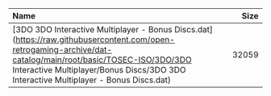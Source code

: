 |Name|Size|
|:---|---:|
|[3DO 3DO Interactive Multiplayer - Bonus Discs.dat](https://raw.githubusercontent.com/open-retrogaming-archive/dat-catalog/main/root/basic/TOSEC-ISO/3DO/3DO Interactive Multiplayer/Bonus Discs/3DO 3DO Interactive Multiplayer - Bonus Discs.dat)|32059|
